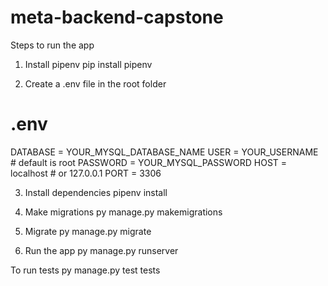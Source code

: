 # meta-backend-capstone

Steps to run the app
1. Install pipenv
pip install pipenv

2. Create a .env file in the root folder
# .env
DATABASE = YOUR_MYSQL_DATABASE_NAME
USER     = YOUR_USERNAME             # default is root
PASSWORD = YOUR_MYSQL_PASSWORD
HOST     = localhost                 # or 127.0.0.1
PORT     = 3306

3. Install dependencies
pipenv install

4. Make migrations
py manage.py makemigrations

5. Migrate
py manage.py migrate

6. Run the app
py manage.py runserver

To run tests
py manage.py test tests
